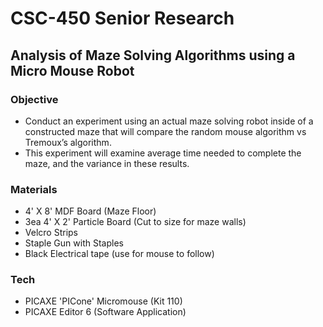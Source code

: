 #  CSC-450 Senior Research 
##  Analysis of Maze Solving Algorithms using a Micro Mouse Robot

### Objective
- Conduct an experiment using an actual maze solving robot inside of a constructed maze that will compare the random mouse algorithm vs Tremoux’s algorithm. 
- This experiment will examine average time needed to complete the maze, and the variance in these results.

### Materials
- 4' X 8' MDF Board (Maze Floor)
- 3ea 4' X 2' Particle Board (Cut to size for maze walls)
- Velcro Strips 
- Staple Gun with Staples
- Black Electrical tape (use for mouse to follow)

### Tech
- PICAXE 'PICone' Micromouse (Kit 110)
- PICAXE Editor 6 (Software Application)
